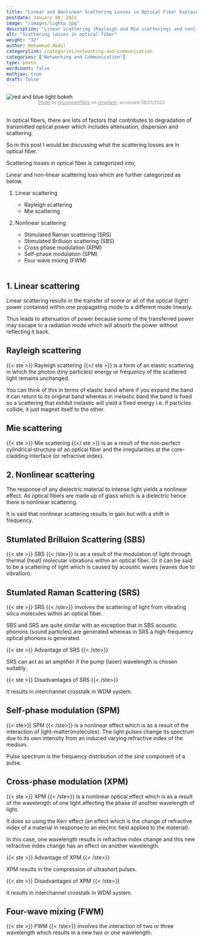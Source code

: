 ```yaml
---
title: "Linear and Nonlinear Scattering Losses in Optical Fiber Explained Simply"
postdate: January 08, 2022
image: "/images/lightp.jpg"
description: "Linear scattering (Rayleigh and Mie scattering) and nonlinear scattering (SBS, SRS, XPM, SPM and FWM) are types of scattering losses which mostly results in signal power degradation"
alt: "Scattering losses in optical fiber"
weight: "32"
author: Mohammad Abdul
categorylink: /categories/networking-and-communication
categories: ["Networking and Communication"]
type: posts
wordcount: false
mathjax: true
draft: false
---
```


<!-- Start of Unsplash Image Embed Code - Float Left (Embed code by @BirdyOz)-->

<img src="https://images.unsplash.com/photo-1607723619497-98a79f01ba90?crop=faces,edges&amp;cs=tinysrgb&amp;fit=crop&amp;fm=jpg&amp;ixid=MnwxMjA3fDB8MXxzZWFyY2h8MTh8fG9wdGljYWwlMjBmaWJlcnN8fDB8fHx8MTY0MTY4NDQ4MA&amp;ixlib=rb-1.2.1&amp;q=60&amp;w=1200&amp;auto=format&amp;h=630&amp;mark-w=64&amp;mark-align=top,left&amp;mark-pad=50&amp;blend-mode=normal&amp;blend-alpha=10&amp;blend-w=1&amp;mark=https://images.unsplash.com/opengraph/logo.png&amp;blend=000000" class="img-responsive img-fluid img-sml" alt="red and blue light bokeh " title="red and blue light bokeh " loading="lazy">
<div  style="opacity: 0.5; display:flex; justify-content: center; align-items: center;" >
<small><a href="https://unsplash.com/photos/8xnaQKWjDrM" target="_blank">Photo</a> by <a href="https://unsplash.com/@comparefibre" target="_blank">@comparefibre</a> on <a href="https://unsplash.com" target="_blank">Unsplash</a>, accessed 08/01/2022</small>
</div>
<br>
<!-- End of Unsplash Image Embed Code -->

In optical fibers, there are lots of factors that contributes to degradation of transmitted optical power which includes attenuation, dispersion and scattering.

So in this post I would be discussing what the scattering losses are in optical fiber.

Scattering losses in optical fiber is categorized into;

Linear and non-linear scattering loss which are further categorized as below.

1.  Linear scattering

    <ul class="ul-in-post">
        <li>Rayleigh scattering</li>
        <li>Mie scattering</li>
    </ul>

2.  Nonlinear scattering

    <ul class="ul-in-post">
        <li>Stimulated Raman scattering (SRS)</li>
        <li>Stimulated Brilluion scattering (SBS)</li>
        <li>Cross phase modulation (XPM)</li>
        <li>Self-phase modulation (SPM)</li>
        <li>Four wave mixing (FWM)</li>
    </ul>
    <br>

## 1. Linear scattering

Linear scattering results in the transfer of some or all of the optical (light) power contained within one propagating mode to a different mode linearly.

Thus leads to attenuation of power because some of the transferred power may escape to a radiation mode which will absorb the power without reflecting it back.

## Rayleigh scattering

{{< ste >}} Rayleigh scattering {{</ ste >}} is a form of an elastic scattering in which the photon (tiny particles) energy or frequency of the scattered light remains unchanged.

You can think of this in terms of elastic band where if you expand the band it can return to its original band whereas in inelastic band the band is fixed so a scattering that exhibit inelastic will yield a fixed energy i.e. if particles collide, it just magnet itself to the other.

## Mie scattering

{{< ste >}} Mie scattering {{</ ste >}} is as a result of the non-perfect cylindrical structure of an optical fiber and the irregularities at the core-cladding interface (or refractive index).
<br>

## 2. Nonlinear scattering

The response of any dielectric material to intense light yields a nonlinear effect. As optical fibers are made up of glass which is a dielectric hence there is nonlinear scattering.

It is said that nonlinear scattering results in gain but with a shift in frequency.

## Stumlated Brilluion Scattering (SBS)

{{< ste >}} SBS {{< /ste>}} is as a result of the modulation of light through thermal (heat) molecular vibrations within an optical fiber.
Or it can be said to be a scattering of light which is caused by acoustic waves (waves due to vibration).

## Stumlated Raman Scattering (SRS)

{{< ste >}} SRS {{< /ste>}} involves the scattering of light from vibrating silica molecules within an optical fiber.

SBS and SRS are quite similar with an exception that in SBS acoustic phonons (sound particles) are generated whereas in SRS a high-frequency optical phonons is generated.

{{< ste >}} Advantage of SRS {{< /ste>}}
<br>

SRS can act as an amplifier if the pump (laser) wavelength is chosen suitably.

{{< ste >}} Disadvantages of SRS {{< /ste>}}
<br>

It results in interchannel crosstalk in WDM system.

## Self-phase modulation (SPM)

{{< ste>}} SPM {{< /ste>}} is a nonlinear effect which is as a result of the interaction of light-matter(molecules). The light pulses change its spectrum due to its own intensity from an induced varying refractive index of the medium.

Pulse spectrum is the frequency distribution of the sine component of a pulse.

## Cross-phase modulation (XPM)

{{< ste >}} XPM {{< /ste>}} is a nonlinear optical effect which is as a result of the wavelength of one light affecting the phase of another wavelength of light.

It does so using the Kerr effect (an effect which is the change of refractive index of a material in response to an electric field applied to the material).

In this case, one wavelength results in refractive index change and this new refractive index change has an effect on another wavelength.

{{< ste >}} Advantage of XPM {{< /ste>}}
<br>

XPM results in the compression of ultrashort pulses.

{{< ste >}} Disadvantages of XPM {{< /ste>}}
<br>

It results in interchannel crosstalk in WDM system.

## Four-wave mixing (FWM)

{{< ste >}} FWM {{< /ste>}} involves the interaction of two or three wavelength which results in a new two or one wavelength.
